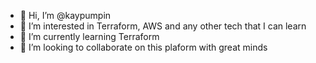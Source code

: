 - 👋 Hi, I’m @kaypumpin
- 👀 I’m interested in Terraform, AWS and any other tech that I can learn
- 🌱 I’m currently learning Terraform
- 💞️ I’m looking to collaborate on this plaform with great minds


<!---
kaypumpin/kaypumpin is a ✨ special ✨ repository because its `README.md` (this file) appears on your GitHub profile.
You can click the Preview link to take a look at your changes.
--->

